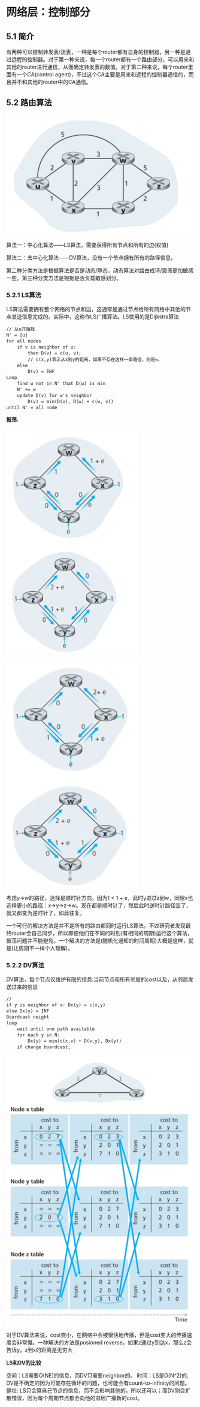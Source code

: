 # 网络层：控制部分

## 5.1 简介

有两种可以控制转发表/流表，一种是每个router都有自身的控制器，另一种是通过远程的控制器。对于第一种来说，每一个router都有一个路由部分，可以用来和其他的router进行通信，从而确定转发表的数值。对于第二种来说，每个router里面有一个CA(control agent)，不过这个CA主要是用来和远程的控制器通信的，而且并不和其他的router中的CA通信。

## 5.2 路由算法

![](./IMG/chap5/5-2-1_graph.PNG)

算法一：中心化算法——LS算法，需要获得所有节点和所有的边(权值)

算法二：去中心化算法——DV算法，没有一个节点拥有所有的路径信息。

第二种分类方法是根据算法是否是动态/静态，动态算法对路由成环/震荡更加敏感一些。第三种分类方法是根据是否负载敏感划分。

### 5.2.1 LS算法

LS算法需要拥有整个网络的节点和边，这通常是通过节点给所有网络中其他的节点发送信息完成的。实际中，这称作LS广播算法。LS使用的是Dijkstra算法
```
// 从u开始找
N' = {u}
for all nodes
    if v is neighbor of u:
        then D(v) = c(u, v);
        // c(x,y)表示从x到y的距离，如果不存在这样一条路径，则是∞。
    else
        D(v) = INF
Loop
    find w not in N' that D(w) is min
    N' += w
    update D(v) for w's neighbor
        D(v) = min(D(v), D(w) + c(w, v))
until N' = all node

```
**振荡**:

![](./IMG/chap5/5-2-2_oscillations1.PNG) 
![](./IMG/chap5/5-2-3_oscillations2.PNG)


![](./IMG/chap5/5-2-4_oscillations3.PNG) 
![](./IMG/chap5/5-2-5_oscillations4.PNG)

考虑y->w的路径，选择是顺时针方向，因为1 < 1 + e，此时y进过z到w，同理x也选择更小的路径：x->y->z->w。现在都是顺时针了，然后此时逆时针路径空了，就又都变为逆时针了，如此往复。

一个可行的解决方法是并不是所有的路由都同时运行LS算法。不过研究者发现最终router会自己同步，所以即便他们在不同的时刻(有相同的周期)运行这个算法，振荡问题并不能避免。一个解决的方法是(随机化通知的时间周期)大概是这样，就是(让周期不一样个人理解)。

### 5.2.2 DV算法

DV算法，每个节点仅维护有限的信息:当前节点和所有邻居的cost以及，从邻居发送过来的信息
```
// 
if y is neighbor of x: Dx(y) = c(x,y) 
else Dx(y) = INF
Boardcast neight
loop
    wait until one path available
    for each y in N:
        Dx(y) = min(c(x,v) + D(v,y), Dx(y))
    if change boardcast; 
```

![](./IMG/chap5/5-2-6_DV.PNG)

对于DV算法来说，cost变小，在网络中会被很快地传播，但是cost变大的传播速度会非常慢。一种解决的方法是posioned reverse，如果z通过y到达x，那么z会告诉y，z到x的距离是无穷大

**LS和DV的比较**

空间：LS需要O(NE)的信息，而DV只需要neighbor的。
时间：LS是O(N^2)的, DV是不确定的因为可能存在循环的问题，也可能会有count-to-infinity的问题。
健壮: LS只会算自己节点的信息，而不会影响其他的，所以还可以；而DV则会扩散错误，因为每个周期节点都会向他的邻居广播新的cost。